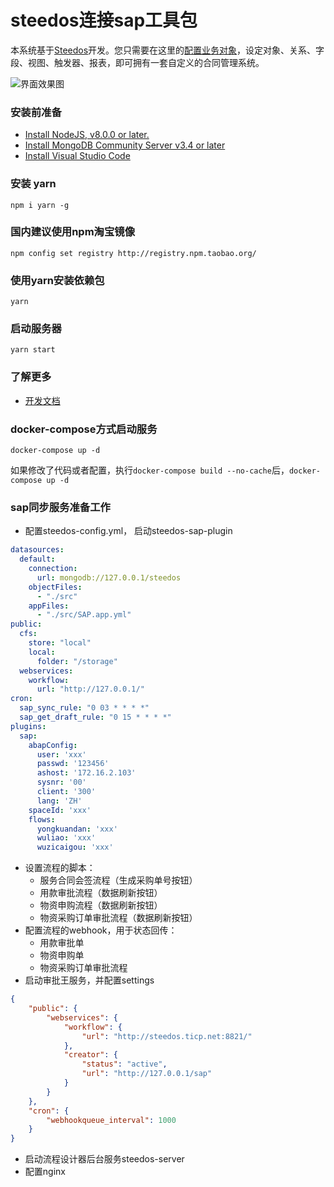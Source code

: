 # steedos连接sap工具包
本系统基于[Steedos](https://github.com/steedos/object-server)开发。您只需要在这里的[配置业务对象](src/)，设定对象、关系、字段、视图、触发器、报表，即可拥有一套自定义的合同管理系统。

![界面效果图](https://steedos.github.com/docs/assets/mac_ipad_iphone_home.png)

### 安装前准备
- [Install NodeJS, v8.0.0 or later.](https://nodejs.org/en/)
- [Install MongoDB Community Server v3.4 or later](https://www.mongodb.com/download-center/community)
- [Install Visual Studio Code](https://code.visualstudio.com/)

### 安装 yarn
```
npm i yarn -g
```

### 国内建议使用npm淘宝镜像
```
npm config set registry http://registry.npm.taobao.org/
```

### 使用yarn安装依赖包
```
yarn
```

### 启动服务器
```
yarn start
```

### 了解更多
- [开发文档](https://steedos.github.io)

### docker-compose方式启动服务
```
docker-compose up -d
```
如果修改了代码或者配置，执行`docker-compose build --no-cache`后，`docker-compose up -d`

### sap同步服务准备工作
- 配置steedos-config.yml， 启动steedos-sap-plugin
```yml
datasources:
  default:
    connection:
      url: mongodb://127.0.0.1/steedos
    objectFiles:
      - "./src"
    appFiles:
      - "./src/SAP.app.yml"
public:
  cfs:
    store: "local"
    local:
      folder: "/storage"
  webservices:
    workflow:
      url: "http://127.0.0.1/"
cron:
  sap_sync_rule: "0 03 * * * *"
  sap_get_draft_rule: "0 15 * * * *"
plugins:
  sap:
    abapConfig:
      user: 'xxx'
      passwd: '123456'
      ashost: '172.16.2.103'
      sysnr: '00'
      client: '300'
      lang: 'ZH'
    spaceId: 'xxx'
    flows:
      yongkuandan: 'xxx'
      wuliao: 'xxx'
      wuzicaigou: 'xxx'
```
- 设置流程的脚本：
    - 服务合同会签流程（生成采购单号按钮）
    - 用款审批流程（数据刷新按钮）
    - 物资申购流程（数据刷新按钮）
    - 物资采购订单审批流程（数据刷新按钮）
- 配置流程的webhook，用于状态回传：
    - 用款审批单
    - 物资申购单
    - 物资采购订单审批流程
- 启动审批王服务，并配置settings
```json
{
    "public": {
        "webservices": {
            "workflow": {
                "url": "http://steedos.ticp.net:8821/"
            },
            "creator": {
                "status": "active",
                "url": "http://127.0.0.1/sap"
            }
        }
    },
    "cron": {
        "webhookqueue_interval": 1000
    }
}
```
- 启动流程设计器后台服务steedos-server
- 配置nginx

